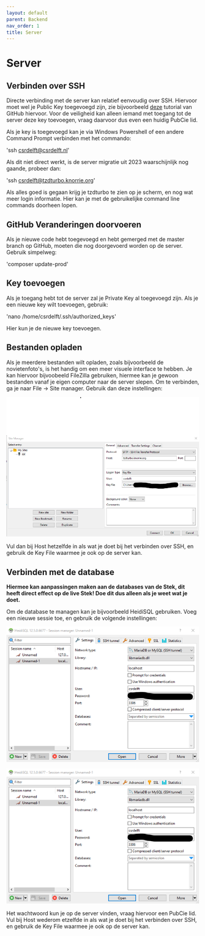 ```yaml
---
layout: default
parent: Backend
nav_order: 1
title: Server
---
```


# Server

## Verbinden over SSH

Directe verbinding met de server kan relatief eenvoudig over SSH. Hiervoor moet wel je Public Key toegevoegd zijn, zie bijvoorbeeld [deze](https://docs.github.com/en/authentication/connecting-to-github-with-ssh/generating-a-new-ssh-key-and-adding-it-to-the-ssh-agent) tutorial van GitHub hiervoor.
Voor de veiligheid kan alleen iemand met toegang tot de server deze key toevoegen, vraag daarvoor dus even een huidig PubCie lid.

Als je key is toegevoegd kan je via Windows Powershell of een andere Command Prompt verbinden met het commando:

'ssh csrdelft@csrdelft.nl'

Als dit niet direct werkt, is de server migratie uit 2023 waarschijnlijk nog gaande, probeer dan:

'ssh csrdelft@tzdturbo.knorrie.org'

Als alles goed is gegaan krijg je tzdturbo te zien op je scherm, en nog wat meer login informatie. Hier kan je met de gebruikelijke command line commands doorheen lopen.

## GitHub Veranderingen doorvoeren

Als je nieuwe code hebt toegevoegd en hebt gemerged met de master branch op GitHub, moeten die nog doorgevoerd worden op de server. Gebruik simpelweg:

'composer update-prod'

## Key toevoegen

Als je toegang hebt tot de server zal je Private Key al toegevoegd zijn. Als je een nieuwe key wilt toevoegen, gebruik:

'nano /home/csrdelft/.ssh/authorized_keys'

Hier kun je de nieuwe key toevoegen.

## Bestanden opladen

Als je meerdere bestanden wilt opladen, zoals bijvoorbeeld de novietenfoto's, is het handig om een meer visuele interface te hebben.
Je kan hiervoor bijvoobeeld FileZilla gebruiken, hiermee kan je gewoon bestanden vanaf je eigen computer naar de server slepen.
Om te verbinden, ga je naar File -> Site manager. Gebruik dan deze instellingen:

![Filezilla!](/assets/images/Filezilla.png)

Vul dan bij Host hetzelfde in als wat je doet bij het verbinden over SSH, en gebruik de Key File waarmee je ook op de server kan.

## Verbinden met de database

**Hiermee kan aanpassingen maken aan de databases van de Stek, dit heeft direct effect op de live Stek! Doe dit dus alleen als je weet wat je doet.**

Om de database te managen kan je bijvoorbeeld HeidiSQL gebruiken. Voeg een nieuwe sessie toe, en gebruik de volgende instellingen:

![HeidiSQL!](/assets/images/Heidi1.png)

![HeidiSQL!](/assets/images/Heidi1.png)

Het wachtwoord kun je op de server vinden, vraag hiervoor een PubCie lid. Vul bij Host wederom etzelfde in als wat je doet bij het verbinden over SSH, en gebruik de Key File waarmee je ook op de server kan.
